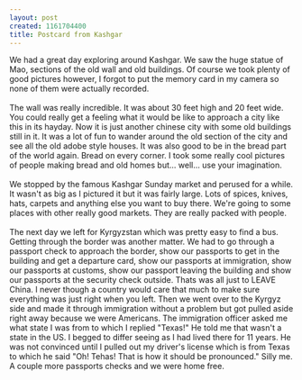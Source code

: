 ```yaml
--- 
layout: post
created: 1161704400
title: Postcard from Kashgar
---
```

We had a great day exploring around Kashgar.  We saw the huge statue of Mao, sections of the old wall and old buildings.  Of course we took plenty of good pictures however, I forgot to put the memory card in my camera so none of them were actually recorded.<br /><br />The wall was really incredible.  It was about 30 feet high and 20 feet wide.  You could really get a feeling what it would be like to approach a city like this in its hayday.  Now it is just another chinese city with some old buildings still in it.  It was a lot of fun to wander around the old section of the city and see all the old adobe style houses.  It was also good to be in the bread part of the world again.  Bread on every corner.  I took some really cool pictures of people making bread and old homes but... well... use your imagination.<br /><br />We stopped by the famous Kashgar Sunday market and perused for a while.  It wasn't as big as I pictured it but it was fairly large.  Lots of spices, knives, hats, carpets and anything else you want to buy there.  We're going to some places with other really good markets.  They are really packed with people.<br /><br />The next day we left for Kyrgyzstan which was pretty easy to find a bus.  Getting through the border was another matter.  We had to go through a passport check to approach the border, show our passports to get in the building and get a departure card, show our passports at immigration, show our passports at customs, show our passport leaving the building and show our passports at the security check outside.  Thats was all just to LEAVE China.  I never though a country would care that much to make sure everything was just right when you left.  Then we went over to the Kyrgyz side and made it through immigration without a problem but got pulled aside right away because we were Americans.  The immigration officer asked me what state I was from to which I replied "Texas!"  He told me that wasn't a state in the US.  I begged to differ seeing as I had lived there for 11 years.  He was not convinced until I pulled out my driver's license which is from Texas to which he said "Oh! Tehas! That is how it should be pronounced."  Silly me.  A couple more passports checks and we were home free.

